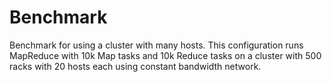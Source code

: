 # Benchmark

Benchmark for using a cluster with many hosts. This configuration runs MapReduce with 10k Map tasks and 10k Reduce tasks on a cluster with 500 racks with 20 hosts each using constant bandwidth network.
